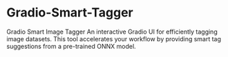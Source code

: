 # Gradio-Smart-Tagger
Gradio Smart Image Tagger  An interactive Gradio UI for efficiently tagging image datasets. This tool accelerates your workflow by providing smart tag suggestions from a pre-trained ONNX model.

